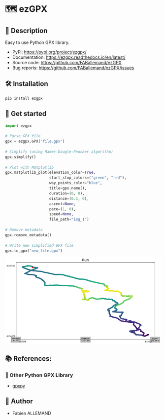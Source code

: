 # 🗺️ ezGPX

## 🔎 Description
Easy to use Python GPX library.

- PyPi: https://pypi.org/project/ezgpx/
- Documentation: https://ezgpx.readthedocs.io/en/latest/
- Source code: https://github.com/FABallemand/ezGPX
- Bug reports: https://github.com/FABallemand/ezGPX/issues

## 🛠️ Installation

```bash
pip install ezgpx
```

## 🏁 Get started

```python
import ezgpx

# Parse GPX file
gpx = ezgpx.GPX("file.gpx")

# Simplify (using Ramer-Dougle-Peucker algorithm)
gpx.simplify()

# Plot with Matplotlib
gpx.matplotlib_plot(elevation_color=True,
                    start_stop_colors=("green", "red"),
                    way_points_color="blue",
                    title=gpx.name(),
                    duration=(0, 0),
                    distance=(0.5, 0),
                    ascent=None,
                    pace=(1, 0),
                    speed=None,
                    file_path="img_1")

# Remove metadata
gpx.remove_metadata()

# Write new simplified GPX file
gpx.to_gpx("new_file.gpx")
```
![](img/matplotlib_plot_1.png)

## 📚 References:

### 🧭 Other Python GPX Library
- [gpxpy](https://github.com/tkrajina/gpxpy)

## 👤 Author
- Fabien ALLEMAND